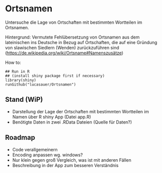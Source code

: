 # Ortsnamen

Untersuche die Lage von Ortschaften mit bestimmten Wortteilen im Ortsnamen.

Hintergrund: Vermutete Fehlübersetzung von Ortsnamen aus dem lateinischen ins 
Deutsche in Bezug auf Ortschaften, die auf eine Gründung von slawischen Siedlern
(Wenden) zurückzuführen sind (https://de.wikipedia.org/wiki/Ortsname#Namenszusätze)

How to:
```
## Run in R 
## (install shiny package first if necessary)
library(shiny)
runGithub("lucasauer/Ortsnamen")
```

## Stand (WiP)

* Darstellung der Lage der Ortschaften mit bestimmten Wortteilen im Namen über R shiny App (Datei app.R)
* Benötigte Daten in zwei .RData Dateien (Quelle für Daten?)


## Roadmap

* Code verallgemeinern
* Encoding anpassen wg. windows?
* Nur klein gegen groß Vergleich, was ist mit anderen Fällen
* Beschreibung in der App zum besseren Verständnis

